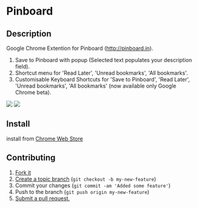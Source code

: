 # Pinboard

## Description

Google Chrome Extention for Pinboard (http://pinboard.in).

1. Save to Pinboard with popup (Selected text populates your description field).
2. Shortcut menu for 'Read Later', 'Unread bookmarks', 'All bookmarks'.
3. Customisable Keyboard Shortcuts for 'Save to Pinboard', 'Read Later', 'Unread bookmarks', 'All bookmarks' (now available only Google Chrome beta).

![](https://github.com/yasuyk/Pinboard-Chrome-Extension/raw/master/sample/png/screen_capture_01.png)
![](https://github.com/yasuyk/Pinboard-Chrome-Extension/raw/master/sample/png/screen_capture_02.png)

## Install

install from [Chrome Web Store][web store]

[web store]: https://chrome.google.com/webstore/detail/pinboard/ghhlbnkkachmkhdfkfkoagcngfbnhgaf

## Contributing

1. [Fork it][fork]
2. [Create a topic branch][branch] (`git checkout -b my-new-feature`)
3. Commit your changes (`git commit -am 'Added some feature'`)
4. Push to the branch (`git push origin my-new-feature`)
5. [Submit a pull request.][pr]

[fork]: http://help.github.com/fork-a-repo/
[branch]: http://learn.github.com/p/branching.html
[pr]: http://help.github.com/send-pull-requests/
